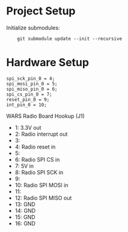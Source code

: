 Project Setup
=============

Initialize submodules:

        git submodule update --init --recursive

Hardware Setup
==============

    spi_sck_pin_0 = 4;
    spi_mosi_pin_0 = 5;
    spi_miso_pin_0 = 6;
    spi_cs_pin_0 = 7;
    reset_pin_0 = 9;
    int_pin_0 = 10;

WARS Radio Board Hookup (J1)

* 1: 3.3V out
* 2: Radio interrupt out
* 3: 
* 4: Radio reset in
* 5: 
* 6: Radio SPI CS in
* 7: 5V in 
* 8: Radio SPI SCK in 
* 9: 
* 10: Radio SPI MOSI in
* 11: 
* 12: Radio SPI MISO out 
* 13: GND
* 14: GND
* 15: GND
* 16: GND

